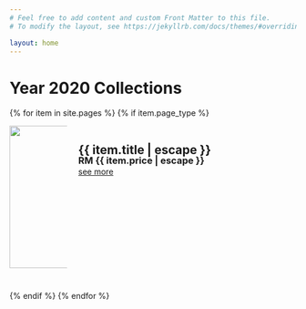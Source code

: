 ```yaml
---
# Feel free to add content and custom Front Matter to this file.
# To modify the layout, see https://jekyllrb.com/docs/themes/#overriding-theme-defaults

layout: home
---
```

# Year 2020 Collections 
<!-- <h1 style="text-align: center;"> Year 2020 Collections </h1> -->
{% for item in site.pages %}
    {% if item.page_type %}
<div class="row">
<div class="column-picture">
<img src="{{item.images[0].image}}"  width="250" />
</div>
<div class="column-content">
<h2 style="margin-bottom: 1px;">{{ item.title | escape }}</h2>
<h3 style="margin-top: -5px; margin-bottom: 1px;">RM {{ item.price | escape }}</h3>
<a href="{{ item.url | relative_url }}">see more</a>
</div>
</div>
    {% endif %}
{% endfor %}


<style>
.column-picture {
  float: left;
  width: 20%;
}
.column-content {
  float: left;
  width: 70%;
  padding-left: 20px;
}

/* Clear floats after the columns */
.row:after {
  content: "";
  display: table;
  clear: both;
  padding: 20px;
  
}
</style> 

 